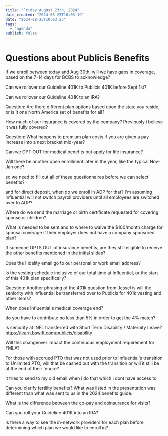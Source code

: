 ```yaml
---
title: "Friday August 23th, 2024"
date_created: "2024-08-25T10:03:19"
date: "2024-08-25T10:03:23"
tags:
  - "agenda"
publish: false
---
```


# Questions about Publicis Benefits
If we enroll between today and Aug 30th, will we have gaps in coverage, based on the 7-14 days for BCBS to acknowledge?
 
Can we rollover our Guideline 401K to Publicis 401K before Sept 1st?
 
Can we rollover our Guideline 401K to an IRA?
 
Question: Are there different plan options based upon the state you reside, or is it one North America set of benefits for all?  
 
How much of our insurance is covered by the company? Previously i believe it was fully covered?
 
Question: What happens to premium plan costs if you are given a pay increase into a next bracket mid-year?
 
Can we OPT OUT for medical benefits but apply for life insurance?
 
Will there be another open enrollment later in the year, like the typical Nov-Jan one?
 
so we need to fill out all of these questionnaires before we can select benefits?
 
and for direct deposit, when do we enroll in ADP for that? i'm assuming Influential will not switch payroll providers until all employees are switched over to ADP? 
 
Where do we send the marriage or birth certificate requested for covering spouse or children?
 
What is needed to be sent and to where to waive the $100/month charge for spousal coverage if their employer does not have a company sponsored plan?
 
If someone OPTS OUT of insurance benefits, are they still eligible to receive the other benefits mentioned in the initial slides?
 
Does the Fidelity email go to our personal or work email address?
 
Is the vesting schedule inclusive of our total time at Influential, or the start of this 401k plan specifically?
 
Question: Another phrasing of the 401k question from Jessel is will the seniority with Influential be transferred over to Publicis for 401k vesting and other items?
 
When does Influential's medical coverage end? 
 
do you have to contribute no less than 5% in order to get the 4% match?
 
Is seniority at INFL transferred with Short Term Disability / Maternity Leave? https://learn.bswift.com/publicis/disability
 
Will this changeover impact the continuous employment requirement for FMLA?
 
For those with accrued PTO that was not used prior to Influential's transition to Unlimited PTO, will that be cashed out with the transition or will it still be at the end of their tenure?
 
it tries to send to my old email when i do that which i dont have access to
 
Can you clarify fertility benefits? What was listed in the presentation was different than what was sent to us in the 2024 benefits guide.
 
What is the difference between the co-pay and coinsurance for visits?
 
Can you roll your Guideline 401K into an IRA?
 
Is there a way to see the in-network providers for each plan before determining which plan we would like to enroll in? 
 
